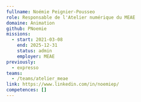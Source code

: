```yaml
---
fullname: Noémie Peignier-Pousseo
role: Responsable de l'Atelier numérique du MEAE
domaine: Animation
github: PNoemie
missions:
  - start: 2021-03-08
    end: 2025-12-31
    status: admin
    employer: MEAE
previously:
  - expresso
teams:
  - /teams/atelier_meae
link: https://www.linkedin.com/in/noemiep/
competences: []
---
```

